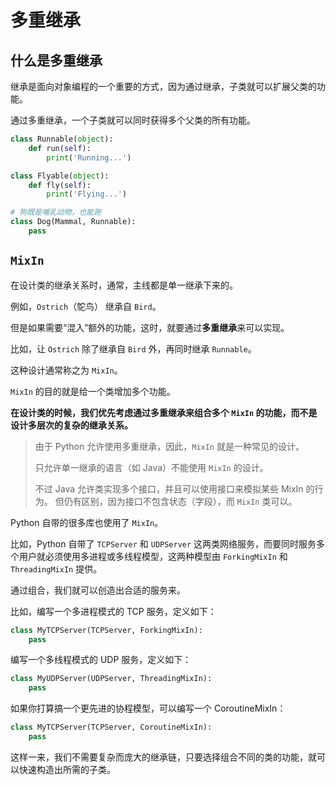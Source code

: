 # 多重继承

## 什么是多重继承

继承是面向对象编程的一个重要的方式，因为通过继承，子类就可以扩展父类的功能。

通过多重继承，一个子类就可以同时获得多个父类的所有功能。

```python
class Runnable(object):
    def run(self):
        print('Running...')

class Flyable(object):
    def fly(self):
        print('Flying...')

# 狗既是哺乳动物，也能跑
class Dog(Mammal, Runnable):
    pass
```

## `MixIn`

在设计类的继承关系时，通常，主线都是单一继承下来的。

例如，`Ostrich`（鸵鸟） 继承自 `Bird`。

但是如果需要“混入”额外的功能，这时，就要通过**多重继承**来可以实现。

比如，让 `Ostrich` 除了继承自 `Bird` 外，再同时继承 `Runnable`。

这种设计通常称之为 `MixIn`。

`MixIn` 的目的就是给一个类增加多个功能。

**在设计类的时候，我们优先考虑通过多重继承来组合多个 `MixIn` 的功能，而不是设计多层次的复杂的继承关系。**

> 由于 Python 允许使用多重继承，因此，`MixIn` 就是一种常见的设计。
>
> 只允许单一继承的语言（如 Java）不能使用 `MixIn` 的设计。
>
> 不过 Java 允许类实现多个接口，并且可以使用接口来模拟某些 MixIn 的行为。
> 但仍有区别，因为接口不包含状态（字段），而 `MixIn` 类可以。

Python 自带的很多库也使用了 `MixIn`。

比如，Python 自带了 `TCPServer` 和 `UDPServer` 这两类网络服务，而要同时服务多个用户就必须使用多进程或多线程模型，这两种模型由 `ForkingMixIn` 和 `ThreadingMixIn` 提供。

通过组合，我们就可以创造出合适的服务来。

比如，编写一个多进程模式的 TCP 服务，定义如下：

```python
class MyTCPServer(TCPServer, ForkingMixIn):
    pass
```

编写一个多线程模式的 UDP 服务，定义如下：

```python
class MyUDPServer(UDPServer, ThreadingMixIn):
    pass

```

如果你打算搞一个更先进的协程模型，可以编写一个 CoroutineMixIn：

```python
class MyTCPServer(TCPServer, CoroutineMixIn):
    pass
```

这样一来，我们不需要复杂而庞大的继承链，只要选择组合不同的类的功能，就可以快速构造出所需的子类。
